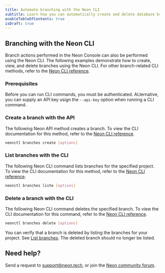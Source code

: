 ```yaml
---
title: Automate branching with the Neon CLI
subtitle: Learn how you can automatically create and delete database branches with the Neon CLI
enableTableOfContents: true
isDraft: true
---
```


## Branching with the Neon CLI

Branch actions performed in the Neon Console can also be performed using the Neon CLI. The following examples demonstrate how to create, view, and delete branches using the Neon CLI. For other branch-related CLI methods, refer to the [Neon CLI reference](tbd).

### Prerequisites

Before you can run CLI commands, you must be authenticated. ALternative, you can supply an API key usign the `--api-key` option when running a CLI command.

### Create a branch with the API

The following Neon API method creates a branch. To view the CLI documentation for this method, refer to the [Neon CLI reference](tbd).

```bash
neonctl branches create [options] 
```

### List branches with the CLI

The following Neon CLI command lists branches for the specified project. To view the CLI documentation for this method, refer to the [Neon CLI reference](tbd).

```bash
neonctl branches liste [options] 
```

### Delete a branch with the CLI

The following Neon CLI command deletes the specified branch. To view the CLI documentation for this command, refer to the [Neon CLI reference](tbd).

```bash
neonctl branches delete [options] 
```

You can verify that a branch is deleted by listing the branches for your project. See [List branches](tbd). The deleted branch should no longer be listed.

## Need help?

Send a request to [support@neon.tech](mailto:support@neon.tech), or join the [Neon community forum](https://community.neon.tech/).
